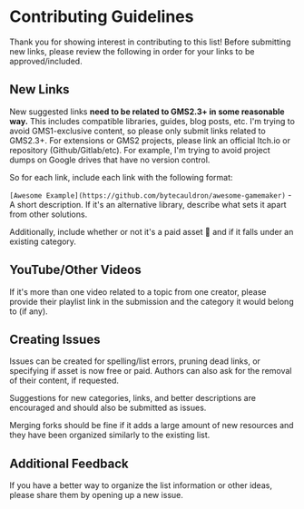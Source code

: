# Contributing Guidelines

Thank you for showing interest in contributing to this list! Before submitting new links, please review the following in order for your links to be approved/included.

## New Links

New suggested links **need to be related to GMS2.3+ in some reasonable way.** This includes compatible libraries, guides, blog posts, etc.
I'm trying to avoid GMS1-exclusive content, so please only submit links related to GMS2.3+.
For extensions or GMS2 projects, please link an official Itch.io or repository (Github/Gitlab/etc).
For example, I'm trying to avoid project dumps on Google drives that have no version control.

So for each link, include each link with the following format:

`[Awesome Example](https://github.com/bytecauldron/awesome-gamemaker)` - A short description. If it's an alternative library, describe what sets it apart from other solutions.

Additionally, include whether or not it's a paid asset 💸 and if it falls under an existing category.

## YouTube/Other Videos

If it's more than one video related to a topic from one creator, please provide their playlist link in the submission and the category it would belong to (if any).

## Creating Issues

Issues can be created for spelling/list errors, pruning dead links, or specifying if asset is now free or paid.
Authors can also ask for the removal of their content, if requested.

Suggestions for new categories, links, and better descriptions are encouraged and should also be submitted as issues.

Merging forks should be fine if it adds a large amount of new resources and they have been organized similarly to the existing list.

## Additional Feedback

If you have a better way to organize the list information or other ideas, please share them by opening up a new issue.
